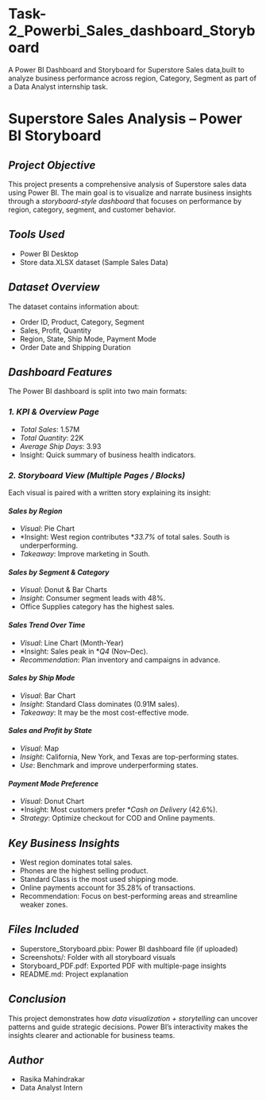# Task-2_Powerbi_Sales_dashboard_Storyboard
A Power BI Dashboard and Storyboard for Superstore Sales data,built to analyze business performance across region, Category, Segment as part of a Data Analyst internship task.


# Superstore Sales Analysis – Power BI Storyboard

## *Project Objective*
This project presents a comprehensive analysis of Superstore sales data using Power BI. The main goal is to visualize and narrate business insights through a *storyboard-style dashboard* that focuses on performance by region, category, segment, and customer behavior.


## *Tools Used*
- Power BI Desktop
- Store data.XLSX dataset (Sample Sales Data)

## *Dataset Overview*
The dataset contains information about:
- Order ID, Product, Category, Segment
- Sales, Profit, Quantity
- Region, State, Ship Mode, Payment Mode
- Order Date and Shipping Duration
  
## *Dashboard Features*
The Power BI dashboard is split into two main formats:

### *1. KPI & Overview Page*
- *Total Sales*: 1.57M  
- *Total Quantity*: 22K  
- *Average Ship Days*: 3.93  
- Insight: Quick summary of business health indicators.

### *2. Storyboard View (Multiple Pages / Blocks)*
Each visual is paired with a written story explaining its insight:

#### *Sales by Region*
- *Visual*: Pie Chart  
- *Insight: West region contributes **33.7%* of total sales. South is underperforming.  
- *Takeaway*: Improve marketing in South.

#### *Sales by Segment & Category*
- *Visual*: Donut & Bar Charts  
- *Insight*: Consumer segment leads with 48%.  
- Office Supplies category has the highest sales.

#### *Sales Trend Over Time*
- *Visual*: Line Chart (Month-Year)  
- *Insight: Sales peak in **Q4* (Nov–Dec).  
- *Recommendation*: Plan inventory and campaigns in advance.

#### *Sales by Ship Mode*
- *Visual*: Bar Chart  
- *Insight*: Standard Class dominates (0.91M sales).  
- *Takeaway*: It may be the most cost-effective mode.

#### *Sales and Profit by State*
- *Visual*: Map  
- *Insight*: California, New York, and Texas are top-performing states.  
- *Use*: Benchmark and improve underperforming states.

#### *Payment Mode Preference*
- *Visual*: Donut Chart  
- *Insight: Most customers prefer **Cash on Delivery* (42.6%).  
- *Strategy*: Optimize checkout for COD and Online payments.

## *Key Business Insights*
- West region dominates total sales.
- Phones are the highest selling product.
- Standard Class is the most used shipping mode.
- Online payments account for 35.28% of transactions.
- Recommendation: Focus on best-performing areas and streamline weaker zones.

## *Files Included*
- Superstore_Storyboard.pbix: Power BI dashboard file (if uploaded)
- Screenshots/: Folder with all storyboard visuals
- Storyboard_PDF.pdf: Exported PDF with multiple-page insights
- README.md: Project explanation

## *Conclusion*
This project demonstrates how *data visualization + storytelling* can uncover patterns and guide strategic decisions. Power BI’s interactivity makes the insights clearer and actionable for business teams.

## *Author*
- Rasika Mahindrakar
- Data Analyst Intern
